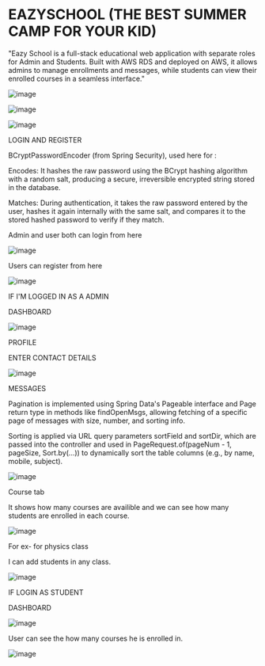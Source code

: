 # EAZYSCHOOL (THE BEST SUMMER CAMP FOR YOUR KID)

"Eazy School is a full-stack educational web application with separate roles for Admin and Students. Built with AWS RDS and deployed on AWS, it allows admins to manage enrollments and messages, while students can view their enrolled courses in a seamless interface."


![image](https://github.com/user-attachments/assets/1783cc45-494f-47bc-8455-620e9bdc337c)

![image](https://github.com/user-attachments/assets/71ae3999-b08f-4d10-905d-d2cffa258f4e)

![image](https://github.com/user-attachments/assets/8c48d5de-38c8-4682-99b3-e0953a7123e1)



LOGIN AND REGISTER 

BCryptPasswordEncoder (from Spring Security), used here for :

Encodes: It hashes the raw password using the BCrypt hashing algorithm with a random salt, producing a secure, irreversible encrypted string stored in the database.

Matches: During authentication, it takes the raw password entered by the user, hashes it again internally with the same salt, and compares it to the stored hashed password to verify if they match.



Admin and user both can login from here 

![image](https://github.com/user-attachments/assets/cff82207-a906-48da-a4c0-afa7e44bcb20)

Users can register from here 


![image](https://github.com/user-attachments/assets/9de12ea9-acd6-4629-8f8e-e7fab57ff32c)


IF I'M LOGGED IN AS A ADMIN


DASHBOARD

![image](https://github.com/user-attachments/assets/fc2c7ebb-ecf9-4464-aa8e-b2904f15ecc0)


PROFILE

ENTER CONTACT DETAILS

![image](https://github.com/user-attachments/assets/36082ecf-0c0a-4f45-a4db-39b97a2680bc)


MESSAGES

Pagination is implemented using Spring Data's Pageable interface and Page<Contact> return type in methods like findOpenMsgs, allowing fetching of a specific page of messages with size, number, and sorting info.

Sorting is applied via URL query parameters sortField and sortDir, which are passed into the controller and used in PageRequest.of(pageNum - 1, pageSize, Sort.by(...)) to dynamically sort the table columns (e.g., by name, mobile, subject).

![image](https://github.com/user-attachments/assets/5df80b55-e3e9-47b7-b76d-1b2edaa0fcf4)


Course tab

It shows how many courses are availible and we can see how many students are enrolled in each course.

![image](https://github.com/user-attachments/assets/d86276a8-bc29-4196-ae6d-59a8d6304948)

For ex- for physics class 

I can add students in any class.

![image](https://github.com/user-attachments/assets/0ba94805-57d6-4734-9c40-a7b2c0774915)



IF LOGIN AS STUDENT 

DASHBOARD

![image](https://github.com/user-attachments/assets/481c500c-fe58-4ce6-af8c-1bd048caa6bf)


User can see the how many courses he is enrolled in.

![image](https://github.com/user-attachments/assets/a33ca414-61d7-424b-8309-a7abdd2022e0)



